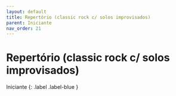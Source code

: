 ```yaml
---
layout: default
title: Repertório (classic rock c/ solos improvisados)
parent: Iniciante
nav_order: 21
---
```


# Repertório (classic rock c/ solos improvisados)

Iniciante
{: .label .label-blue }
